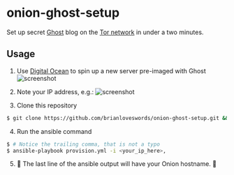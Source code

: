 # onion-ghost-setup

Set up secret [Ghost](https://ghost.org/) blog on the [Tor network](https://www.torproject.org/) in under a two minutes.

## Usage


1. Use [Digital Ocean](https://cloud.digitalocean.com/droplets/new) to spin up a new server pre-imaged with Ghost
![screenshot](https://cldup.com/cP-Ph2Xhh4.png)

2. Note your IP address, e.g.:
![screenshot](https://cldup.com/72AYhOBzsz.png)


3. Clone this repository
```bash
$ git clone https://github.com/brianloveswords/onion-ghost-setup.git && cd onion-ghost-setup
```

4. Run the ansible command

```bash
$ # Notice the trailing comma, that is not a typo
$ ansible-playbook provision.yml -i <your_ip_here>,
```

5. 👻 The last line of the ansible output will have your Onion hostname. 👻
